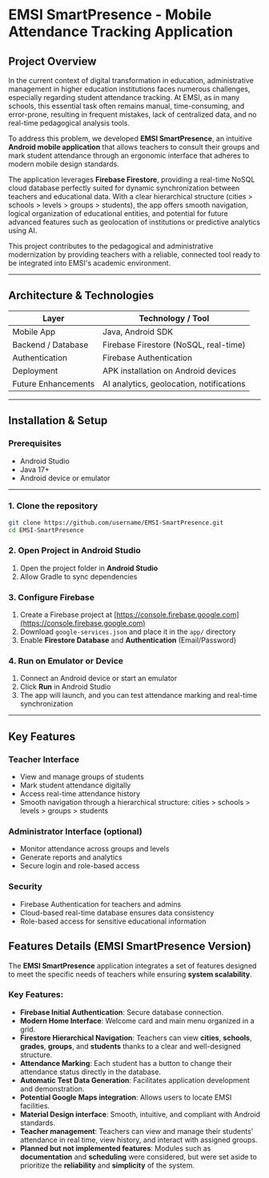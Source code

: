 # EMSI SmartPresence - Mobile Attendance Tracking Application

## Project Overview
In the current context of digital transformation in education, administrative management in higher education institutions faces numerous challenges, especially regarding student attendance tracking. At EMSI, as in many schools, this essential task often remains manual, time-consuming, and error-prone, resulting in frequent mistakes, lack of centralized data, and no real-time pedagogical analysis tools.  

To address this problem, we developed **EMSI SmartPresence**, an intuitive **Android mobile application** that allows teachers to consult their groups and mark student attendance through an ergonomic interface that adheres to modern mobile design standards.  

The application leverages **Firebase Firestore**, providing a real-time NoSQL cloud database perfectly suited for dynamic synchronization between teachers and educational data. With a clear hierarchical structure (cities > schools > levels > groups > students), the app offers smooth navigation, logical organization of educational entities, and potential for future advanced features such as geolocation of institutions or predictive analytics using AI.  

This project contributes to the pedagogical and administrative modernization by providing teachers with a reliable, connected tool ready to be integrated into EMSI's academic environment.

---

## Architecture & Technologies

| Layer                  | Technology / Tool                  |
|------------------------|-----------------------------------|
| Mobile App             | Java, Android SDK                 |
| Backend / Database     | Firebase Firestore (NoSQL, real-time) |
| Authentication         | Firebase Authentication           |
| Deployment             | APK installation on Android devices |
| Future Enhancements    | AI analytics, geolocation, notifications |

---

## Installation & Setup

### Prerequisites
- Android Studio  
- Java 17+  
- Android device or emulator  

---

### 1. Clone the repository
```bash
git clone https://github.com/username/EMSI-SmartPresence.git
cd EMSI-SmartPresence
```
### 2. Open Project in Android Studio
1. Open the project folder in **Android Studio**  
2. Allow Gradle to sync dependencies  

### 3. Configure Firebase
1. Create a Firebase project at [https://console.firebase.google.com](https://console.firebase.google.com)  
2. Download `google-services.json` and place it in the `app/` directory  
3. Enable **Firestore Database** and **Authentication** (Email/Password)  

### 4. Run on Emulator or Device
1. Connect an Android device or start an emulator  
2. Click **Run** in Android Studio  
3. The app will launch, and you can test attendance marking and real-time synchronization  

---

## Key Features

### Teacher Interface
- View and manage groups of students  
- Mark student attendance digitally  
- Access real-time attendance history  
- Smooth navigation through a hierarchical structure: cities > schools > levels > groups > students  

### Administrator Interface (optional)
- Monitor attendance across groups and levels  
- Generate reports and analytics  
- Secure login and role-based access  

### Security
- Firebase Authentication for teachers and admins  
- Cloud-based real-time database ensures data consistency  
- Role-based access for sensitive educational information

## Features Details (EMSI SmartPresence Version)

The **EMSI SmartPresence** application integrates a set of features designed to meet the specific needs of teachers while ensuring **system scalability**.

### Key Features:
- **Firebase Initial Authentication**: Secure database connection.
- **Modern Home Interface**: Welcome card and main menu organized in a grid.
- **Firestore Hierarchical Navigation**:
Teachers can view **cities**, **schools**, **grades**, **groups**, and **students** thanks to a clear and well-designed structure.
- **Attendance Marking**:
Each student has a button to change their attendance status directly in the database.
- **Automatic Test Data Generation**: Facilitates application development and demonstration.
- **Potential Google Maps integration**: Allows users to locate EMSI facilities.
- **Material Design interface**: Smooth, intuitive, and compliant with Android standards.
- **Teacher management**:
Teachers can view and manage their students' attendance in real time, view history, and interact with assigned groups.
- **Planned but not implemented features**:
Modules such as **documentation** and **scheduling** were considered, but were set aside to prioritize the **reliability** and **simplicity** of the system.

